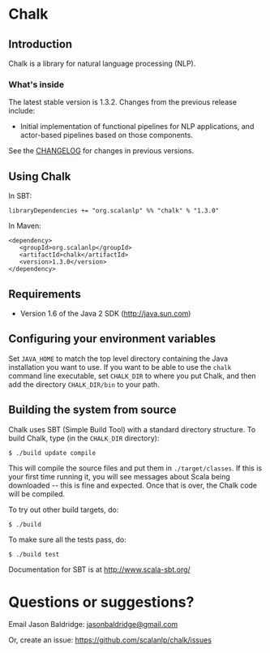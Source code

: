 # Chalk

## Introduction

Chalk is a library for natural language processing (NLP).


### What's inside

The latest stable version is 1.3.2. Changes from the previous release include:

* Initial implementation of functional pipelines for NLP applications, and actor-based pipelines based on those components.

See the [CHANGELOG](https://github.com/scalanlp/chalk/wiki/CHANGELOG) for changes in previous versions.

## Using Chalk


In SBT:

    libraryDependencies += "org.scalanlp" %% "chalk" % "1.3.0"

In Maven:

    <dependency>
       <groupId>org.scalanlp</groupId>
       <artifactId>chalk</artifactId>
       <version>1.3.0</version>
    </dependency>

## Requirements

* Version 1.6 of the Java 2 SDK (http://java.sun.com)

## Configuring your environment variables

Set `JAVA_HOME` to match the top level directory containing the Java installation you want to use. If you want to be able to use the `chalk` command line executable, set `CHALK_DIR` to where you put Chalk, and then add the directory `CHALK_DIR/bin` to your path.


## Building the system from source

Chalk uses SBT (Simple Build Tool) with a standard directory structure.  To build Chalk, type (in the `CHALK_DIR` directory):

	$ ./build update compile

This will compile the source files and put them in `./target/classes`. If this is your first time running it, you will see messages about Scala being downloaded -- this is fine and expected. Once that is over, the Chalk code will be compiled.

To try out other build targets, do:

	$ ./build

To make sure all the tests pass, do:

	$ ./build test

Documentation for SBT is at <http://www.scala-sbt.org/>


# Questions or suggestions?

Email Jason Baldridge: <jasonbaldridge@gmail.com>

Or, create an issue: <https://github.com/scalanlp/chalk/issues>
